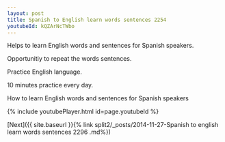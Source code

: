 ```yaml
---
layout: post
title: Spanish to English learn words sentences 2254 
youtubeId: kQZArNcTWbo
---
```

 
 
Helps to learn English words and sentences for Spanish speakers.

Opportunitiy to repeat the words sentences. 

Practice English language. 
 
10 minutes practice every day. 
 
How to learn English words and sentences for Spanish speakers 
 
{% include youtubePlayer.html id=page.youtubeId %}
 
 
[Next]({{ site.baseurl }}{% link  split2/_posts/2014-11-27-Spanish to english learn words sentences 2296 .md%})
 

